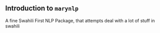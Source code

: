 ## Introduction to `marynlp`

A fine Swahili First NLP Package, that attempts deal with a lot of stuff in swahili
